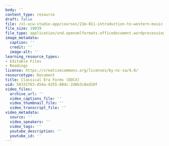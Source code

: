 ```yaml
---
body: ''
content_type: resource
draft: false
file: /ol-ocw-studio-app/courses/21m-011-introduction-to-western-music-fall-2024/mitocw_21m_011_f24_lec07_classical_era_forms.docx
file_size: 19039
file_type: application/vnd.openxmlformats-officedocument.wordprocessingml.document
image_metadata:
  caption: ''
  credit: ''
  image-alt: ''
learning_resource_types:
- Editable Files
- Readings
license: https://creativecommons.org/licenses/by-nc-sa/4.0/
resourcetype: Document
title: Classical Era Forms (DOCX)
uid: 58331f63-d54a-4255-88dc-2d6b3c8ed10f
video_files:
  archive_url: ''
  video_captions_file: ''
  video_thumbnail_file: ''
  video_transcript_file: ''
video_metadata:
  source: ''
  video_speakers: ''
  video_tags: ''
  youtube_description: ''
  youtube_id: ''
---
```

